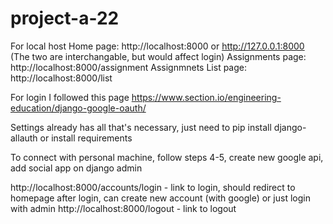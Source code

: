 # project-a-22

For local host
Home page: http://localhost:8000 or http://127.0.0.1:8000 (The two are interchangable, but would affect login)
Assignments page: http://localhost:8000/assignment
Assignmnets List page: http://localhost:8000/list

For login I followed this page
https://www.section.io/engineering-education/django-google-oauth/

Settings already has all that's necessary, just need to pip install django-allauth
or install requirements

To connect with personal machine, follow steps 4-5, create new google api, add social app on django admin

http://localhost:8000/accounts/login    - link to login, should redirect to homepage after login, can create new account (with google) or just login with admin
http://localhost:8000/logout    - link to logout


